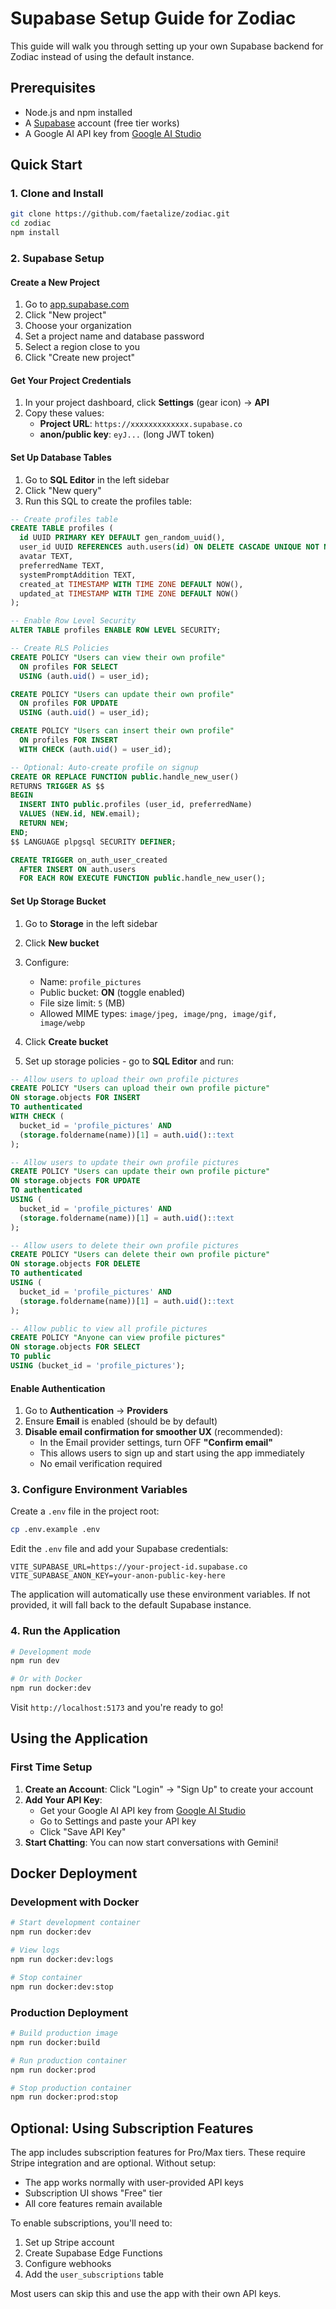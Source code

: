 # Supabase Setup Guide for Zodiac

This guide will walk you through setting up your own Supabase backend for Zodiac instead of using the default instance.

## Prerequisites

- Node.js and npm installed
- A [Supabase](https://supabase.com) account (free tier works)
- A Google AI API key from [Google AI Studio](https://makersuite.google.com/app/apikey)

## Quick Start

### 1. Clone and Install

```bash
git clone https://github.com/faetalize/zodiac.git
cd zodiac
npm install
```

### 2. Supabase Setup

#### Create a New Project

1. Go to [app.supabase.com](https://app.supabase.com)
2. Click "New project"
3. Choose your organization
4. Set a project name and database password
5. Select a region close to you
6. Click "Create new project"

#### Get Your Project Credentials

1. In your project dashboard, click **Settings** (gear icon) → **API**
2. Copy these values:
   - **Project URL**: `https://xxxxxxxxxxxxx.supabase.co`
   - **anon/public key**: `eyJ...` (long JWT token)

#### Set Up Database Tables

1. Go to **SQL Editor** in the left sidebar
2. Click "New query"
3. Run this SQL to create the profiles table:

```sql
-- Create profiles table
CREATE TABLE profiles (
  id UUID PRIMARY KEY DEFAULT gen_random_uuid(),
  user_id UUID REFERENCES auth.users(id) ON DELETE CASCADE UNIQUE NOT NULL,
  avatar TEXT,
  preferredName TEXT,
  systemPromptAddition TEXT,
  created_at TIMESTAMP WITH TIME ZONE DEFAULT NOW(),
  updated_at TIMESTAMP WITH TIME ZONE DEFAULT NOW()
);

-- Enable Row Level Security
ALTER TABLE profiles ENABLE ROW LEVEL SECURITY;

-- Create RLS Policies
CREATE POLICY "Users can view their own profile" 
  ON profiles FOR SELECT 
  USING (auth.uid() = user_id);

CREATE POLICY "Users can update their own profile" 
  ON profiles FOR UPDATE 
  USING (auth.uid() = user_id);

CREATE POLICY "Users can insert their own profile" 
  ON profiles FOR INSERT 
  WITH CHECK (auth.uid() = user_id);

-- Optional: Auto-create profile on signup
CREATE OR REPLACE FUNCTION public.handle_new_user()
RETURNS TRIGGER AS $$
BEGIN
  INSERT INTO public.profiles (user_id, preferredName)
  VALUES (NEW.id, NEW.email);
  RETURN NEW;
END;
$$ LANGUAGE plpgsql SECURITY DEFINER;

CREATE TRIGGER on_auth_user_created
  AFTER INSERT ON auth.users
  FOR EACH ROW EXECUTE FUNCTION public.handle_new_user();
```

#### Set Up Storage Bucket

1. Go to **Storage** in the left sidebar
2. Click **New bucket**
3. Configure:
   - Name: `profile_pictures`
   - Public bucket: **ON** (toggle enabled)
   - File size limit: `5` (MB)
   - Allowed MIME types: `image/jpeg, image/png, image/gif, image/webp`
4. Click **Create bucket**

5. Set up storage policies - go to **SQL Editor** and run:

```sql
-- Allow users to upload their own profile pictures
CREATE POLICY "Users can upload their own profile picture"
ON storage.objects FOR INSERT
TO authenticated
WITH CHECK (
  bucket_id = 'profile_pictures' AND
  (storage.foldername(name))[1] = auth.uid()::text
);

-- Allow users to update their own profile pictures
CREATE POLICY "Users can update their own profile picture"
ON storage.objects FOR UPDATE
TO authenticated
USING (
  bucket_id = 'profile_pictures' AND
  (storage.foldername(name))[1] = auth.uid()::text
);

-- Allow users to delete their own profile pictures
CREATE POLICY "Users can delete their own profile picture"
ON storage.objects FOR DELETE
TO authenticated
USING (
  bucket_id = 'profile_pictures' AND
  (storage.foldername(name))[1] = auth.uid()::text
);

-- Allow public to view all profile pictures
CREATE POLICY "Anyone can view profile pictures"
ON storage.objects FOR SELECT
TO public
USING (bucket_id = 'profile_pictures');
```

#### Enable Authentication

1. Go to **Authentication** → **Providers**
2. Ensure **Email** is enabled (should be by default)
3. **Disable email confirmation for smoother UX** (recommended):
   - In the Email provider settings, turn OFF **"Confirm email"**
   - This allows users to sign up and start using the app immediately
   - No email verification required

### 3. Configure Environment Variables

Create a `.env` file in the project root:

```bash
cp .env.example .env
```

Edit the `.env` file and add your Supabase credentials:

```env
VITE_SUPABASE_URL=https://your-project-id.supabase.co
VITE_SUPABASE_ANON_KEY=your-anon-public-key-here
```

The application will automatically use these environment variables. If not provided, it will fall back to the default Supabase instance.

### 4. Run the Application

```bash
# Development mode
npm run dev

# Or with Docker
npm run docker:dev
```

Visit `http://localhost:5173` and you're ready to go!

## Using the Application

### First Time Setup

1. **Create an Account**: Click "Login" → "Sign Up" to create your account
2. **Add Your API Key**: 
   - Get your Google AI API key from [Google AI Studio](https://makersuite.google.com/app/apikey)
   - Go to Settings and paste your API key
   - Click "Save API Key"
3. **Start Chatting**: You can now start conversations with Gemini!

## Docker Deployment

### Development with Docker

```bash
# Start development container
npm run docker:dev

# View logs
npm run docker:dev:logs

# Stop container
npm run docker:dev:stop
```

### Production Deployment

```bash
# Build production image
npm run docker:build

# Run production container
npm run docker:prod

# Stop production container
npm run docker:prod:stop
```

## Optional: Using Subscription Features

The app includes subscription features for Pro/Max tiers. These require Stripe integration and are optional. Without setup:
- The app works normally with user-provided API keys
- Subscription UI shows "Free" tier
- All core features remain available

To enable subscriptions, you'll need to:
1. Set up Stripe account
2. Create Supabase Edge Functions
3. Configure webhooks
4. Add the `user_subscriptions` table

Most users can skip this and use the app with their own API keys.
